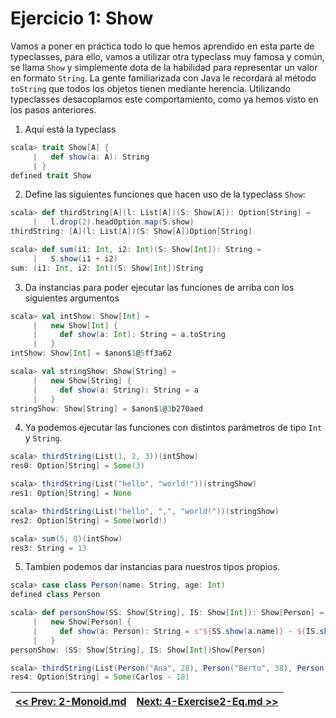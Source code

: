 # Ejercicio 1: Show

Vamos a poner en práctica todo lo que hemos aprendido en esta parte de typeclasses, para ello, vamos a utilizar otra typeclass muy famosa y común, se llama `Show` y simplemente dota de la habilidad para representar un valor en formato `String`. La gente familiarizada con Java le recordará al método `toString` que todos los objetos tienen mediante herencia. Utilizando typeclasses desacoplamos este comportamiento, como ya hemos visto en los pasos anteriores.

1. Aquí está la typeclass

```scala
scala> trait Show[A] {
     |   def show(a: A): String
     | }
defined trait Show
```

2. Define las siguientes funciones que hacen uso de la typeclass `Show`:

```scala
scala> def thirdString[A](l: List[A])(S: Show[A]): Option[String] =
     |   l.drop(2).headOption.map(S.show)
thirdString: [A](l: List[A])(S: Show[A])Option[String]

scala> def sum(i1: Int, i2: Int)(S: Show[Int]): String =
     |   S.show(i1 + i2)
sum: (i1: Int, i2: Int)(S: Show[Int])String
```

3. Da instancias para poder ejecutar las funciones de arriba con los siguientes argumentos

```scala
scala> val intShow: Show[Int] =
     |   new Show[Int] {
     |     def show(a: Int): String = a.toString
     |   }
intShow: Show[Int] = $anon$1@5ff3a62

scala> val stringShow: Show[String] =
     |   new Show[String] {
     |     def show(a: String): String = a
     |   }
stringShow: Show[String] = $anon$1@3b270aed
```

4. Ya podemos ejecutar las funciones con distintos parámetros de tipo `Int` y `String`.

```scala
scala> thirdString(List(1, 2, 3))(intShow)
res0: Option[String] = Some(3)

scala> thirdString(List("hello", "world!"))(stringShow)
res1: Option[String] = None

scala> thirdString(List("hello", ",", "world!"))(stringShow)
res2: Option[String] = Some(world!)

scala> sum(5, 8)(intShow)
res3: String = 13
```

5. Tambien podemos dar instancias para nuestros tipos propios.

```scala
scala> case class Person(name: String, age: Int)
defined class Person

scala> def personShow(SS: Show[String], IS: Show[Int]): Show[Person] =
     |   new Show[Person] {
     |     def show(a: Person): String = s"${SS.show(a.name)} - ${IS.show(a.age)}"
     |   }
personShow: (SS: Show[String], IS: Show[Int])Show[Person]

scala> thirdString(List(Person("Ana", 28), Person("Berto", 38), Person("Carlos", 18)))(personShow(stringShow, intShow))
res4: Option[String] = Some(Carlos - 18)
```

| [<< Prev: 2-Monoid.md](2-Monoid.md) | [Next: 4-Exercise2-Eq.md >>](4-Eq.md) |
| :--- | ---: |
